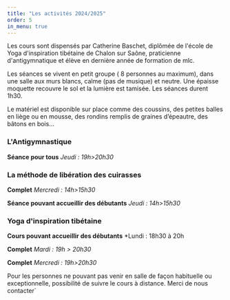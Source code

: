 ```yaml
---
title: "Les activités 2024/2025"
order: 5
in_menu: true
---
```

Les cours sont dispensés par Catherine Baschet, diplômée de l'école de Yoga d'inspiration tibétaine de Chalon sur Saône, praticienne d'antigymnatique et élève en dernière année de formation de mlc.

Les séances se vivent en petit groupe ( 8 personnes au maximum), dans une salle aux murs blancs, calme (pas de musique) et neutre. Une épaisse moquette recouvre le sol et la lumière est tamisée.  Les séances durent 1h30. 

Le matériel est disponible sur place comme des coussins,  des petites balles en liège ou en mousse, des rondins remplis de graines d’épeautre, des bâtons en bois… 

### L'Antigymnastique
**Séance pour tous**
*Jeudi : 19h>20h30* 

### La méthode de libération des cuirasses

**Complet** *Mercredi : 14h>15h30*

**Séance pouvant accueillir des débutants** *Jeudi : 14h>15h30*

### Yoga d'inspiration tibétaine

**Cours pouvant accueillir des débutants** *Lundi : 18h30 à 20h

**Complet**  *Mardi : 19h > 20h30* 

**Complet** *Mercredi : 19h>20h30*

Pour les personnes ne pouvant pas venir en salle de façon habituelle ou exceptionnelle, possibilité de suivre le cours à distance. 
Merci de nous contacter` 